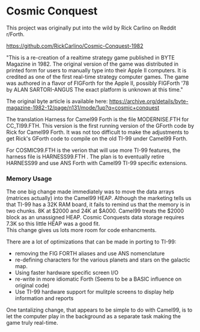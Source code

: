 # Cosmic Conquest

This project was originally put into the wild by Rick Carlino on Reddit r/Forth.

https://github.com/RickCarlino/Cosmic-Conquest-1982

"This is a re-creation of a realtime strategy game published in BYTE Magazine in
1982. The original version of the game was distributed in printed form for
users to manually type into their Apple II computers. It is credited as one of
the first real-time strategy computer games. The game was authored in a flavor
of FIGForth for the Apple II, possibly FIGForth '78 by ALAN SARTORI-ANGUS
The exact platform is unknown at this time."

The original byte article is available here:
https://archive.org/details/byte-magazine-1982-12/page/n131/mode/1up?q=cosmic+conquest

The translation Harness for Camel99 Forth is the file MODERNISE.FTH for CC_TI99.FTH.
This version is the first running version of the GForth code by Rick for Camel99 Forth.
It was not too difficult to make the adjustments to get Rick's GForth code to compile 
on the old TI-99 under Camel99 Forth. 

For COSMIC99.FTH is the verion that will use more TI-99 features, the harness file is 
HARNESS99.FTH .  The plan is to eventually retire HARNESS99 and use ANS Forth with
Camel99 TI-99 specific extensions.

### Memory Usage
The one big change made immediately was to move the data arrays (matrices actually) 
into the Camel99 HEAP.
Although the marketing tells us that TI-99 has a 32K RAM board, it fails to remind 
us that the memory is in two chunks. 8K at $2000 and 24K at $A000.
Camel99 treats the $2000 block as an unassigned HEAP. 
Cosmic Conquests data storage requires 7.3K so this little HEAP was a good fit.  
This change gives us lots more room for code enhancments.

There are a lot of optimizations that can be made in porting to TI-99:
- removing the FIG FORTH aliases and use ANS nomenclature
- re-defining characters for the various planets and stars on the galactic map.
- Using faster hardware specific screen I/O
- re-write in more idiomatic Forth 
  (Seems to be a BASIC influence on original code)
- Use TI-99 hardware support for mulitple screens to display help information and reports

One tantalizing change, that appears to be simple to do with Camel99, is to let 
the computer play in the background as a separate task making the game truly
real-time. 
